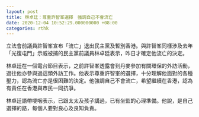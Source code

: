 ```yaml
---
layout: post
title: 林卓廷：尊重許智峯選擇　強調自己不會流亡
date: 2020-12-04 10:52:29.000000000 +08:00
categories: rthk
---
```


立法會前議員許智峯宣布「流亡」退出民主黨及暫別香港。與許智峯同樣涉及去年「光復屯門」示威被捕的民主黨前議員林卓廷表示，昨日才確定他流亡的決定。

林卓廷在一個電台節目表示，之前許智峯透露會到丹麥參加有關環保的外訪活動，過往他亦參與過這類外訪工作。他表示尊重許智峯的選擇，十分理解他面對的各種壓力，認為流亡亦是很困難的決定。他強調自己不會流亡，希望繼續在香港，認為有責任在香港與市民一同抗爭。

林卓廷語帶哽咽表示，已跟太太及孩子講過，已有坐監的心理準備。他說，是自己選擇的路，每個人要對良心及良知負責。
